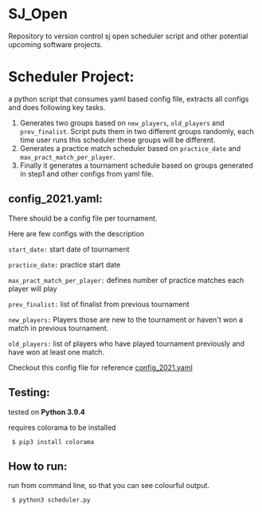 # SJ_Open

Repository to version control sj open scheduler script and other potential upcoming software projects.

# Scheduler Project:

a python script that consumes yaml based config file, extracts all configs and does following key tasks.
   1. Generates two groups based on `new_players`, `old_players` and `prev_finalist`. Script puts them in two different groups
      randomly, each time user runs this scheduler these groups will be different.
   2. Generates a practice match scheduler based on `practice_date` and `max_pract_match_per_player`.
   3. Finally it generates a tournament schedule based on groups generated in step1 and other configs from yaml file.

## config_2021.yaml:

There should be a config file per tournament.

Here are few configs with the description
     
   `start_date:` start date of tournament
    
   `practice_date:` practice start date
    
   `max_pract_match_per_player:` defines number of practice matches each player will play
    
   `prev_finalist:` list of finalist from previous tournament

   `new_players:` Players those are new to the tournament or haven't won a match in previous tournament.

   `old_players:` list of players who have played tournament previously and have won at least one match.
   
 Checkout this config file for reference [config_2021.yaml](https://github.com/dpmjoshi/sj_open/blob/mainline/scheduler/config/config_2021.yaml)

## Testing:

tested on **Python 3.9.4**
   
   requires colorama to be installed 
  
     $ pip3 install colorama

## How to run:

run from command line, so that you can see colourful output.
   
     $ python3 scheduler.py
